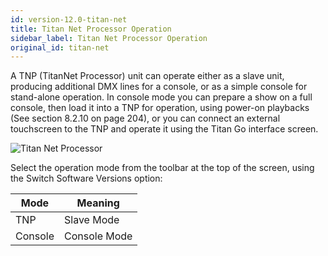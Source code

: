```yaml
---
id: version-12.0-titan-net
title: Titan Net Processor Operation
sidebar_label: Titan Net Processor Operation
original_id: titan-net
---
```


A TNP (TitanNet Processor) unit can operate either as a slave unit,
producing additional DMX lines for a console, or as a simple console for
stand-alone operation. In console mode you can prepare a show on a full
console, then load it into a TNP for operation, using power-on playbacks
(See section 8.2.10 on page 204), or you can connect an external
touchscreen to the TNP and operate it using the Titan Go interface
screen.

![Titan Net Processor](/docs/images/image47.jpeg)

Select the operation mode from the toolbar
at the top of the screen, using the Switch Software Versions option:

Mode | Meaning
--- | ---
TNP | Slave Mode
Console | Console Mode